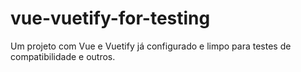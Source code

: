 # vue-vuetify-for-testing
Um projeto com Vue e Vuetify já configurado e limpo para testes de compatibilidade e outros.
